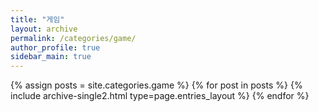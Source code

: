 ```yaml
---
title: "게임"
layout: archive
permalink: /categories/game/
author_profile: true
sidebar_main: true
---
```


{% assign posts = site.categories.game %}
{% for post in posts %} 
  {% include archive-single2.html type=page.entries_layout %} 
{% endfor %}
